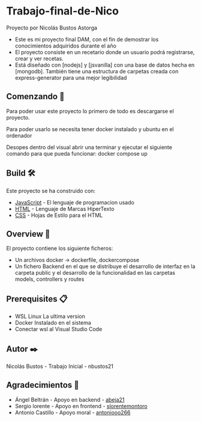 # Trabajo-final-de-Nico
Proyecto por Nicolás Bustos Astorga

* Este es mi proyecto final DAM, con el fin de demostrar los conocimientos adquiridos durante el año
* El proyecto consiste en un recetario donde un usuario podrá registrarse, crear y ver recetas. 
* Está diseñado con [nodejs] y [jsvanilla] con una base de datos hecha en [mongodb]. También tiene una estructura de carpetas creada con express-generator para una mejor legibilidad


## Comenzando 🚀
Para poder usar este proyecto lo primero de todo es descargarse el proyecto.

Para poder usarlo se necesita tener docker instalado y ubuntu en el ordenador

Desopes dentro del visual abrir una terminar y ejecutar el siguiente comando para que pueda funcionar: docker compose up


## Build 🛠️
Este proyecto se ha construido con:
* [JavaScript](https://developer.mozilla.org/es/docs/Web/JavaScript) - El lenguaje de programacion usado
* [HTML](https://developer.mozilla.org/es/docs/Web/HTML) - Lenguaje de Marcas HiperTexto
* [CSS](https://developer.mozilla.org/es/docs/Web/CSS) - Hojas de Estilo para el HTML

## Overview 🚀
El proyecto contiene los siguiente ficheros:
* Un archivos docker -> dockerfile, dockercompose
* Un fichero Backend en el que se distribuye el desarrollo de interfaz en la carpeta public
  y el desarrollo de la funcionalidad en las carpetas models, controllers y routes 

## Prerequisites 📋
* WSL Linux La ultima version
* Docker Instalado en el sistema
* Conectar wsl al Visual Studio Code

## Autor ✒️
Nicolás Bustos - Trabajo Inicial - nbustos21


## Agradecimientos 🎁 
* Ángel Beltrán - Apoyo en backend - [abeja21](#https://github.com/abeja21) 
* Sergio lorente - Apoyo en frontend - [slorentemontoro](#https://github.com/slorentemontoro)
* Antonio Castillo - Apoyo moral - [antoniooo266](#https://github.com/antoniooo266)

